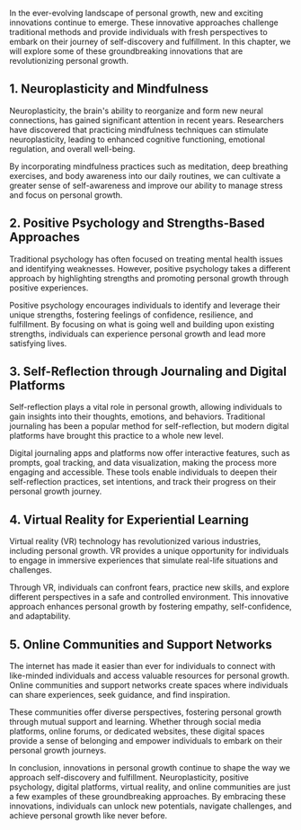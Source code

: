 
In the ever-evolving landscape of personal growth, new and exciting innovations continue to emerge. These innovative approaches challenge traditional methods and provide individuals with fresh perspectives to embark on their journey of self-discovery and fulfillment. In this chapter, we will explore some of these groundbreaking innovations that are revolutionizing personal growth.

**1. Neuroplasticity and Mindfulness**
--------------------------------------

Neuroplasticity, the brain's ability to reorganize and form new neural connections, has gained significant attention in recent years. Researchers have discovered that practicing mindfulness techniques can stimulate neuroplasticity, leading to enhanced cognitive functioning, emotional regulation, and overall well-being.

By incorporating mindfulness practices such as meditation, deep breathing exercises, and body awareness into our daily routines, we can cultivate a greater sense of self-awareness and improve our ability to manage stress and focus on personal growth.

**2. Positive Psychology and Strengths-Based Approaches**
---------------------------------------------------------

Traditional psychology has often focused on treating mental health issues and identifying weaknesses. However, positive psychology takes a different approach by highlighting strengths and promoting personal growth through positive experiences.

Positive psychology encourages individuals to identify and leverage their unique strengths, fostering feelings of confidence, resilience, and fulfillment. By focusing on what is going well and building upon existing strengths, individuals can experience personal growth and lead more satisfying lives.

**3. Self-Reflection through Journaling and Digital Platforms**
---------------------------------------------------------------

Self-reflection plays a vital role in personal growth, allowing individuals to gain insights into their thoughts, emotions, and behaviors. Traditional journaling has been a popular method for self-reflection, but modern digital platforms have brought this practice to a whole new level.

Digital journaling apps and platforms now offer interactive features, such as prompts, goal tracking, and data visualization, making the process more engaging and accessible. These tools enable individuals to deepen their self-reflection practices, set intentions, and track their progress on their personal growth journey.

**4. Virtual Reality for Experiential Learning**
------------------------------------------------

Virtual reality (VR) technology has revolutionized various industries, including personal growth. VR provides a unique opportunity for individuals to engage in immersive experiences that simulate real-life situations and challenges.

Through VR, individuals can confront fears, practice new skills, and explore different perspectives in a safe and controlled environment. This innovative approach enhances personal growth by fostering empathy, self-confidence, and adaptability.

**5. Online Communities and Support Networks**
----------------------------------------------

The internet has made it easier than ever for individuals to connect with like-minded individuals and access valuable resources for personal growth. Online communities and support networks create spaces where individuals can share experiences, seek guidance, and find inspiration.

These communities offer diverse perspectives, fostering personal growth through mutual support and learning. Whether through social media platforms, online forums, or dedicated websites, these digital spaces provide a sense of belonging and empower individuals to embark on their personal growth journeys.

In conclusion, innovations in personal growth continue to shape the way we approach self-discovery and fulfillment. Neuroplasticity, positive psychology, digital platforms, virtual reality, and online communities are just a few examples of these groundbreaking approaches. By embracing these innovations, individuals can unlock new potentials, navigate challenges, and achieve personal growth like never before.
